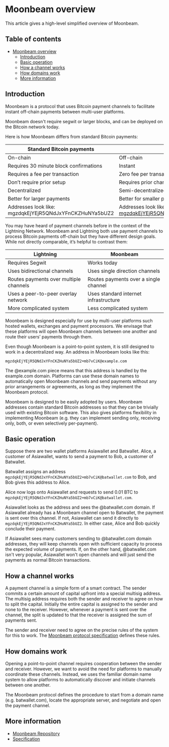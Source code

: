 # Moonbeam overview

This article gives a high-level simplified overview of Moonbeam.

## Table of contents

   * [Moonbeam overview](#moonbeam-overview)
      * [Introduction](#introduction)
      * [Basic operation](#basic-operation)
      * [How a channel works](#how-a-channel-works)
      * [How domains work](#how-domains-work)
      * [More information](#more-information)

## Introduction

Moonbeam is a protocol that uses Bitcoin payment channels to facilitate instant off-chain payments between multi-user platforms.

Moonbeam doesn't require segwit or larger blocks, and can be deployed on the
Bitcoin network today.

Here is how Moonbeam differs from standard Bitcoin payments:

| Standard Bitcoin payments | Moonbeam payments |
| --- | --- |
| On-chain | Off-chain |
| Requires 30 minute block confirmations | Instant |
| Requires a fee per transaction | Zero fee per transaction (though platforms may charge) |
| Don’t require prior setup | Requires prior channel setup |
| Decentralized | Semi-decentralized |
| Better for larger payments | Better for smaller payments |
| Addresses look like: mgzdqkEjYEjR5QNdJxYFnCKZHuNYa5bUZ2 | Addresses look like: mgzdqkEjYEjR5QNdJxYFnCKZHuNYa5bUZ2+mb7vCiK@example.com |

You may have heard of payment channels before in the context of the Lightning Network. Moonbeam and Lightning both use payment channels to process Bitcoin payments off-chain but they have different design goals. While not directly comparable, it’s helpful to contrast them:

| Lightning | Moonbeam |
| --- | --- |
| Requires Segwit | Works today |
| Uses bidirectional channels | Uses single direction channels |
| Routes payments over multiple channels | Routes payments over a single channel |
| Uses a peer-to-peer overlay network | Uses standard internet infrastructure |
| More complicated system | Less complicated system |

Moonbeam is designed especially for use by multi-user platforms such hosted wallets, exchanges and payment processors. We envisage that these platforms will open Moonbeam channels between one another and route their users’ payments through them.

Even though Moonbeam is a point-to-point system, it is still designed to work in a decentralized way. An address in Moonbeam looks like this:

`mgzdqkEjYEjR5QNdJxYFnCKZHuNYa5bUZ2+mb7vCiK@example.com`

The @example.com piece means that this address is handled by the example.com domain. Platforms can use these domain names to automatically open Moonbeam channels and send payments without any prior arrangements or agreements, as long as they implement the Moonbeam protocol.

Moonbeam is designed to be easily adopted by users. Moonbeam addresses contain standard Bitcoin addresses so that they can be trivially used with existing Bitcoin software. This also gives platforms flexibility in implementing Moonbeam (e.g. they can implement sending only, receiving only, both, or even selectively per-payment).

## Basic operation

Suppose there are two wallet platforms Asiawallet and Batwallet.
Alice, a customer of Asiawallet, wants to send a payment to Bob, a customer
of Batwallet.

Batwallet assigns an address
`mgzdqkEjYEjR5QNdJxYFnCKZHuNYa5bUZ2+mb7vCiK@batwallet.com` to Bob, and Bob
gives this address to Alice.

Alice now logs onto Asiawallet and requests to send 0.01 BTC to
`mgzdqkEjYEjR5QNdJxYFnCKZHuNYa5bUZ2+mb7vCiK@batwallet.com`.

Asiawallet looks as the address and sees the @batwallet.com domain. If
Asiawallet already has a Moonbeam channel open to Batwallet, the payment is
sent over this channel. If not, Asiawallet can send it directly to
`mgzdqkEjYEjR5QNdJxYFnCKZHuNYa5bUZ2`. In either case, Alice and Bob quickly
conclude their payment.

If Asiawallet sees many customers sending to @batwallet.com domain addresses,
they will keep channels open with sufficient capacity to process the expected
volume of payments. If, on the other hand, @batwallet.com isn't very popular,
Asiawallet won't open channels and will just send the payments as normal Bitcoin
transactions.

## How a channel works

A payment channel is a simple form of a smart contract.
The sender commits a certain amount of capital upfront into a special multisig
address. The multisig address requires both the sender and receiver to agree
on how to split the capital. Initially the entire capital is assigned to the
sender and none to the receiver. However, whenever a payment is sent over the
channel, the split is updated to that the receiver is assigned the sum of
payments sent.

The sender and receiver need to agree on the precise rules of the system for
this to work. The [Moonbeam protocol specification](spec.md) defines these
rules.

## How domains work

Opening a point-to-point channel requires cooperation between the sender and
receiver. However, we want to avoid the need for platforms to manually
coordinate these channels. Instead, we uses the familiar domain name system
to allow platforms to automatically discover and initiate channels between
one another.

The Moonbeam protocol defines the procedure to start from a domain name
(e.g. batwallet.com), locate the appropriate server, and negotiate and open the
payment channel.

## More information

- [Moonbeam Repository](../)
- [Specification](spec.md)
